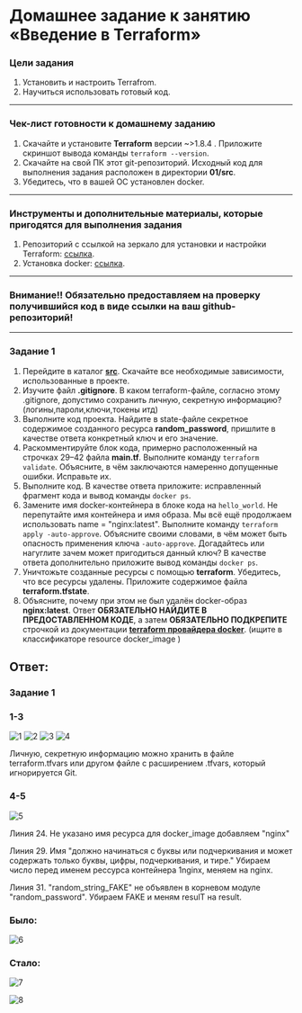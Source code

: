 # Домашнее задание к занятию «Введение в Terraform»

### Цели задания

1. Установить и настроить Terrafrom.
2. Научиться использовать готовый код.

------

### Чек-лист готовности к домашнему заданию

1. Скачайте и установите **Terraform** версии ~>1.8.4 . Приложите скриншот вывода команды ```terraform --version```.
2. Скачайте на свой ПК этот git-репозиторий. Исходный код для выполнения задания расположен в директории **01/src**.
3. Убедитесь, что в вашей ОС установлен docker.

------

### Инструменты и дополнительные материалы, которые пригодятся для выполнения задания

1. Репозиторий с ссылкой на зеркало для установки и настройки Terraform: [ссылка](https://github.com/netology-code/devops-materials).
2. Установка docker: [ссылка](https://docs.docker.com/engine/install/ubuntu/). 
------
### Внимание!! Обязательно предоставляем на проверку получившийся код в виде ссылки на ваш github-репозиторий!
------

### Задание 1

1. Перейдите в каталог [**src**](https://github.com/netology-code/ter-homeworks/tree/main/01/src). Скачайте все необходимые зависимости, использованные в проекте. 
2. Изучите файл **.gitignore**. В каком terraform-файле, согласно этому .gitignore, допустимо сохранить личную, секретную информацию?(логины,пароли,ключи,токены итд)
3. Выполните код проекта. Найдите  в state-файле секретное содержимое созданного ресурса **random_password**, пришлите в качестве ответа конкретный ключ и его значение.
4. Раскомментируйте блок кода, примерно расположенный на строчках 29–42 файла **main.tf**.
Выполните команду ```terraform validate```. Объясните, в чём заключаются намеренно допущенные ошибки. Исправьте их.
5. Выполните код. В качестве ответа приложите: исправленный фрагмент кода и вывод команды ```docker ps```.
6. Замените имя docker-контейнера в блоке кода на ```hello_world```. Не перепутайте имя контейнера и имя образа. Мы всё ещё продолжаем использовать name = "nginx:latest". Выполните команду ```terraform apply -auto-approve```.
Объясните своими словами, в чём может быть опасность применения ключа  ```-auto-approve```. Догадайтесь или нагуглите зачем может пригодиться данный ключ? В качестве ответа дополнительно приложите вывод команды ```docker ps```.
8. Уничтожьте созданные ресурсы с помощью **terraform**. Убедитесь, что все ресурсы удалены. Приложите содержимое файла **terraform.tfstate**. 
9. Объясните, почему при этом не был удалён docker-образ **nginx:latest**. Ответ **ОБЯЗАТЕЛЬНО НАЙДИТЕ В ПРЕДОСТАВЛЕННОМ КОДЕ**, а затем **ОБЯЗАТЕЛЬНО ПОДКРЕПИТЕ** строчкой из документации [**terraform провайдера docker**](https://docs.comcloud.xyz/providers/kreuzwerker/docker/latest/docs).  (ищите в классификаторе resource docker_image )

## Ответ: 
### Задание 1
### 1-3
![1](https://github.com/Sawyer086/Terraform_01/blob/main/1/1.0.jpg)
![2](https://github.com/Sawyer086/Terraform_01/blob/main/1/1.1.jpg)
![3](https://github.com/Sawyer086/Terraform_01/blob/main/1/1.2.jpg)
![4](https://github.com/Sawyer086/Terraform_01/blob/main/1/1.3.jpg)

Личную, секретную информацию можно хранить в файле terraform.tfvars или другом файле с расширением .tfvars, который игнорируется Git.

### 4-5
![5](https://github.com/Sawyer086/Terraform_01/blob/main/1/1.4.jpg)

Линия 24. Не указано имя ресурса для docker_image добавляем "nginx"

Линия 29. Имя "должно начинаться с буквы или подчеркивания и может содержать только буквы, цифры, подчеркивания, и тире." Убираем число перед именем рессурса контейнера 1nginx, меняем на nginx.

Линия 31. "random_string_FAKE" не объявлен в корневом модуле "random_password". Убираем FAKE и меням resulT на result.

### Было:

![6](https://github.com/Sawyer086/Terraform_01/blob/main/1/1.5.jpg)

### Стало: 

![7](https://github.com/Sawyer086/Terraform_01/blob/main/1/1.6.jpg)

![8](https://github.com/Sawyer086/Terraform_01/blob/main/1/1.7.jpg)
